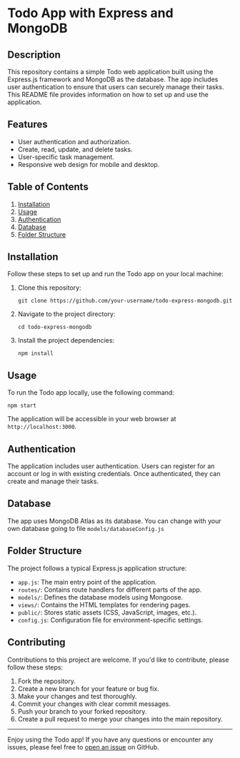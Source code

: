 # Todo App with Express and MongoDB

## Description
This repository contains a simple Todo web application built using the Express.js framework and MongoDB as the database. The app includes user authentication to ensure that users can securely manage their tasks. This README file provides information on how to set up and use the application.

## Features
- User authentication and authorization.
- Create, read, update, and delete tasks.
- User-specific task management.
- Responsive web design for mobile and desktop.

## Table of Contents
1. [Installation](#installation)
2. [Usage](#usage)
3. [Authentication](#authentication)
4. [Database](#database)
5. [Folder Structure](#folder-structure)

## Installation
Follow these steps to set up and run the Todo app on your local machine:

1. Clone this repository:
   ```
   git clone https://github.com/your-username/todo-express-mongodb.git
   ```

2. Navigate to the project directory:
   ```
   cd todo-express-mongodb
   ```

3. Install the project dependencies:
   ```
   npm install
   ```

## Usage
To run the Todo app locally, use the following command:

```
npm start
```

The application will be accessible in your web browser at `http://localhost:3000`.

## Authentication
The application includes user authentication. Users can register for an account or log in with existing credentials. Once authenticated, they can create and manage their tasks.

## Database
The app uses MongoDB Atlas as its database. You can change with your own database going to file `models/databaseConfig.js`

## Folder Structure
The project follows a typical Express.js application structure:

- `app.js`: The main entry point of the application.
- `routes/`: Contains route handlers for different parts of the app.
- `models/`: Defines the database models using Mongoose.
- `views/`: Contains the HTML templates for rendering pages.
- `public/`: Stores static assets (CSS, JavaScript, images, etc.).
- `config.js`: Configuration file for environment-specific settings.

## Contributing
Contributions to this project are welcome. If you'd like to contribute, please follow these steps:

1. Fork the repository.
2. Create a new branch for your feature or bug fix.
3. Make your changes and test thoroughly.
4. Commit your changes with clear commit messages.
5. Push your branch to your forked repository.
6. Create a pull request to merge your changes into the main repository.

---

Enjoy using the Todo app! If you have any questions or encounter any issues, please feel free to [open an issue](https://github.com/your-username/todo-express-mongodb/issues) on GitHub.


